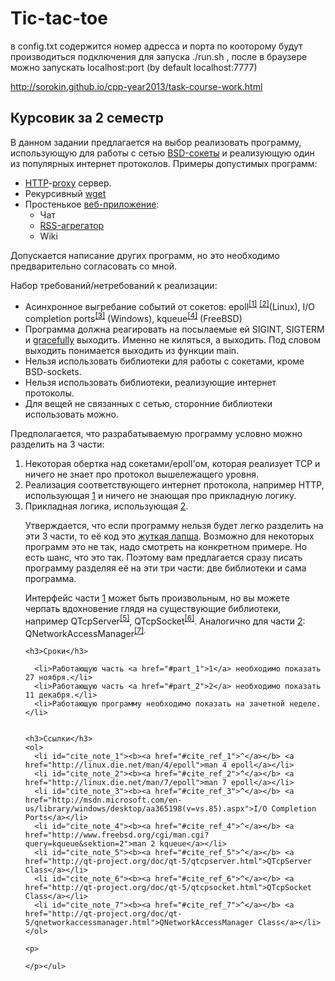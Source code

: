 # Tic-tac-toe
в config.txt содержится номер адресса и порта по кооторому будут производиться подключения
для запуска ./run.sh , после в браузере можно запускать localhost:port (by default localhost:7777)

http://sorokin.github.io/cpp-year2013/task-course-work.html

<html xmlns="http://www.w3.org/1999/xhtml">
  <head>
    <title>Курсовик за 2 семестр</title>
    <meta http-equiv="Content-Type" content="text/html; charset=utf-8"/>
  
  </head>
  <body>
    <h2>Курсовик за 2 семестр</h2>
    <p>В данном задании предлагается на выбор реализовать программу, использующую для работы с сетью <a href="https://en.wikipedia.org/wiki/Berkeley_sockets">BSD-сокеты</a> и
    реализующую один из популярных интернет протоколов. Примеры допустимых программ:</p>
    <ul>
      <li><a href="https://en.wikipedia.org/wiki/Hypertext_Transfer_Protocol">HTTP</a>-<a href="https://en.wikipedia.org/wiki/Proxy_server">proxy</a> сервер.</li>
      <li>Рекурсивный <a href="https://en.wikipedia.org/wiki/Wget">wget</a></li>
      <li>Простенькое <a href="https://en.wikipedia.org/wiki/Web_application">веб-приложение</a>:<br/>
        <ul>
          <li>Чат</li>
          <li><a href="https://en.wikipedia.org/wiki/News_aggregator">RSS-агрегатор</a></li>
          <li>Wiki</li>
        </ul>
      </li>
    </ul>
    <p>Допускается написание других программ, но это необходимо предварительно согласовать со мной.</p>
    <p>Набор требований/нетребований к реализации:</p>
    <ul>
      <li>Асинхронное выгребание событий от сокетов: epoll<sup id="cite_ref_1"><a href="#cite_note_1">[1]</a></sup> <sup id="cite_ref_2"><a href="#cite_note_2">[2]</a></sup>(Linux),
      I/O completion ports<sup id="cite_ref_3"><a href="#cite_note_3">[3]</a></sup> (Windows), kqueue<sup id="cite_ref_4"><a href="#cite_note_4">[4]</a></sup> (FreeBSD) </li>
      <li>Программа должна реагировать на посылаемые ей SIGINT, SIGTERM и <a href="http://en.wikipedia.org/wiki/Graceful_exit">gracefully</a> выходить.
      Именно не киляться, а выходить. Под словом выходить понимается выходить из функции main.</li>
      <li>Нельзя использовать библиотеки для работы с сокетами, кроме BSD-sockets.</li>
      <li>Нельзя использовать библиотеки, реализующие интернет протоколы.</li>
      <li>Для вещей не связанных с сетью, сторонние библиотеки использовать можно.</li>
    </ul>
    <p>Предполагается, что разрабатываемую программу условно можно разделить на 3 части:</p>
    <ol>
      <li id="part_1">Некоторая обертка над сокетами/epoll'ом, которая реализует TCP и ничего не знает про протокол вышележащего уровня.</li>
      <li id="part_2">Реализация соответствующего интернет протокола, например HTTP, использующая <a href="#part_1">1</a> и ничего не знающая про прикладную логику.</li>
      <li id="part_3">Прикладная логика, использующая <a href="#part_2">2</a>.</li>
    </ol>
<ul>
    <p>Утверждается, что если программу нельзя будет легко разделить на эти 3 части, то её код это <a href="https://en.wikipedia.org/wiki/Spaghetti_code">жуткая лапша</a>. Возможно для некоторых программ это не так,
    надо смотреть на конкретном примере. Но есть шанс, что это так. Поэтому вам предлагается сразу писать программу разделяя её на эти три части: две библиотеки
    и сама программа.</p>
    <p>Интерфейс части <a href="#part_1">1</a> может быть произвольным, но вы можете черпать вдохновение глядя на существующие библиотеки, например
    QTcpServer<sup id="cite_ref_5"><a href="#cite_note_5">[5]</a></sup>, QTcpSocket<sup id="cite_ref_6"><a href="#cite_note_6">[6]</a></sup>. Аналогично для
    части <a href="#part_2">2</a>: QNetworkAccessManager<sup id="cite_ref_7"><a href="#cite_note_7">[7]</a>.</p>

    <h3>Сроки</h3>
    
      <li>Работающую часть <a href="#part_1">1</a> необходимо показать 27 ноября.</li>
      <li>Работающую часть <a href="#part_2">2</a> необходимо показать 11 декабря.</li>
      <li>Работающую программу необходимо показать на зачетной неделе.</li>
    

    <h3>Ссылки</h3>
    <ol>
      <li id="cite_note_1"><b><a href="#cite_ref_1">^</a></b> <a href="http://linux.die.net/man/4/epoll">man 4 epoll</a></li>
      <li id="cite_note_2"><b><a href="#cite_ref_2">^</a></b> <a href="http://linux.die.net/man/7/epoll">man 7 epoll</a></li>
      <li id="cite_note_3"><b><a href="#cite_ref_3">^</a></b> <a href="http://msdn.microsoft.com/en-us/library/windows/desktop/aa365198(v=vs.85).aspx">I/O Completion Ports</a></li>
      <li id="cite_note_4"><b><a href="#cite_ref_4">^</a></b> <a href="http://www.freebsd.org/cgi/man.cgi?query=kqueue&sektion=2">man 2 kqueue</a></li>
      <li id="cite_note_5"><b><a href="#cite_ref_5">^</a></b> <a href="http://qt-project.org/doc/qt-5/qtcpserver.html">QTcpServer Class</a></li>
      <li id="cite_note_6"><b><a href="#cite_ref_6">^</a></b> <a href="http://qt-project.org/doc/qt-5/qtcpsocket.html">QTcpSocket Class</a></li>
      <li id="cite_note_7"><b><a href="#cite_ref_7">^</a></b> <a href="http://qt-project.org/doc/qt-5/qnetworkaccessmanager.html">QNetworkAccessManager Class</a></li>
    </ol>

    <p>
    
    </p></ul>
  </body>
</html>
